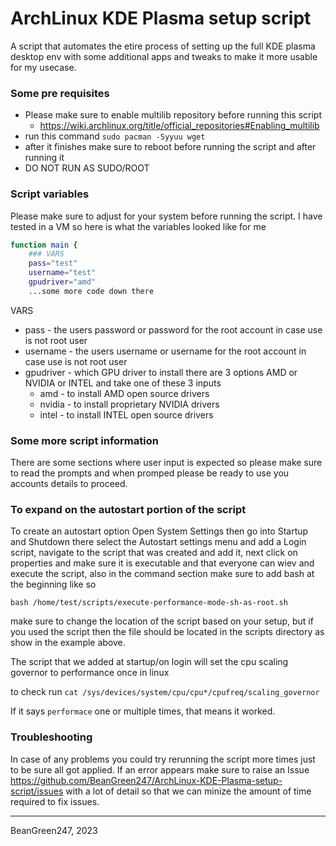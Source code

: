 # ArchLinux KDE Plasma setup script
A script that automates the etire process of setting up the full KDE plasma desktop env with some additional apps and tweaks to make it more usable for my usecase.

### Some pre requisites

* Please make sure to enable multilib repository before running this script
  * https://wiki.archlinux.org/title/official_repositories#Enabling_multilib
* run this command `sudo pacman -Syyuu wget`
* after it finishes make sure to reboot before running the script and after running it
* DO NOT RUN AS SUDO/ROOT

### Script variables
Please make sure to adjust for your system before running the script. I have tested in a VM so here is what the variables looked like for me

```bash
function main {
    ### VARS
    pass="test"
    username="test"
    gpudriver="amd"
    ...some more code down there
```
VARS
* pass - the users password or password for the root account in case use is not root user
* username - the users username or username for the root account in case use is not root user
* gpudriver - which GPU driver to install there are 3 options AMD or NVIDIA or INTEL and take one of these 3 inputs
  * amd - to install AMD open source drivers
  * nvidia - to install proprietary NVIDIA drivers
  * intel - to install INTEL open source drivers

### Some more script information
There are some sections where user input is expected so please make sure to read the prompts and when promped please be ready to use you accounts details to proceed.

### To expand on the autostart portion of the script
To create an autostart option Open System Settings then go into Startup and Shutdown there select the Autostart settings menu and add a Login script, navigate to the script that was created and add it, next click on properties and make sure it is executable and that everyone can wiev and execute the script, also in the command section make sure to add bash at the beginning like so

`bash /home/test/scripts/execute-performance-mode-sh-as-root.sh`

make sure to change the location of the script based on your setup, but if you used the script then the file should be located in the scripts directory as show in the example above.

The script that we added at startup/on login will set the cpu scaling governor to performance once in linux

to check run `cat /sys/devices/system/cpu/cpu*/cpufreq/scaling_governor`

If it says `performace` one or multiple times, that means it worked.

### Troubleshooting
In case of any problems you could try rerunning the script more times just to be sure all got applied. If an error appears make sure to raise an Issue https://github.com/BeanGreen247/ArchLinux-KDE-Plasma-setup-script/issues with a lot of detail so that we can minize the amount of time required to fix issues.

---
BeanGreen247, 2023
